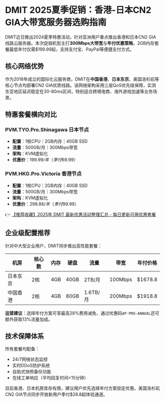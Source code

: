 # DMIT 2025夏季促销：香港-日本CN2 GIA大带宽服务器选购指南

DMIT近日推出2024夏季特惠活动，针对亚洲用户重点推出香港和日本CN2 GIA线路云服务器。本次促销机型主打**300Mbps大带宽**与**年付优惠策略**，2GB内存套餐最低年付仅需$199.99起，支持支付宝、PayPal等便捷支付方式。

## 核心网络优势
作为2018年成立的国际化云服务商，DMIT在**中国香港**、**日本东京**、美国洛杉矶等核心节点均部署CN2 GIA优质线路。该网络架构采用三层QoS优先级保障，实测东亚地区延迟稳定在30-80ms区间，特别适合跨境电商、海外游戏加速等业务场景。

## 特惠套餐横向对比
### PVM.TYO.Pro.Shinagawa 日本节点
- **配置**：1核CPU｜2GB内存｜40GB SSD
- **流量**：500GB/月｜300Mbps带宽
- **架构**：KVM虚拟化
- **优惠价**：$199.99/年（季付$69.99）

### PVM.HKG.Pro.Victoria 香港节点
- **配置**：1核CPU｜2GB内存｜40GB SSD
- **流量**：500GB/月｜300Mbps带宽
- **架构**：KVM虚拟化
- **优惠价**：$298.88/年（季付$99.99）

👉 [【推荐收藏】2025年 DMIT 最新优惠活动整理汇总 - 每日更新可用优惠套餐](https://bit.ly/dmit_coupon)

## 企业级配置推荐
针对中大型企业用户，DMIT同步推出高性能套餐：

| 机房        | 核心数 | 内存 | 硬盘  | 流量       | 带宽   | 年付价格   |
|-------------|--------|------|-------|------------|--------|------------|
| 日本东京    | 2核    | 4GB  | 40GB  | 2TB/月     | 100Mbps| $1678.8    |
| 中国香港    | 2核    | 4GB  | 80GB  | 1.6TB/月   | 200Mbps| $1918.8    |

**运营建议**：选择年付方案可享最高28%费用减免，通过优惠码`AP-PRO-ANNUAL`还可额外获取13%流量加成。

## 技术保障体系
所有套餐均配备：
- 24/7网络状态监控
- 实时DDoS防护系统
- 自助式快照备份功能
- 在线工单响应（平均回复时间<15分钟）

目前香港、日本机房库存有限，建议用户优先选择年付方案锁定优惠。美国洛杉矶CN2 GIA节点同步开放新用户季付$28.8起体验通道。